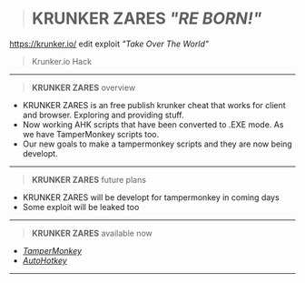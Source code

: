 ># KRUNKER ZARES *"RE BORN!"*
https://krunker.io/ edit exploit *"Take Over The World"*
>Krunker.io Hack
__________________________________
>**KRUNKER ZARES** overview
- KRUNKER ZARES is an free publish krunker cheat that works for client and browser. Exploring and providing stuff.
- Now working AHK scripts that have been converted to .EXE mode. As we have TamperMonkey scripts too.
- Our new goals to make a tampermonkey scripts and they are now being developt.
__________________________________
>**KRUNKER ZARES** future plans
- KRUNKER ZARES will be developt for tampermonkey in coming days
- Some exploit will be leaked too
__________________________________
>**KRUNKER ZARES** available now
- *[TamperMonkey](https://github.com/ZaResX/KrunkerZares/tree/master/TamperMonkey)*
- *[AutoHotkey](https://github.com/ZaResX/KrunkerZares/tree/master/AutoHotkey)*
__________________________________
